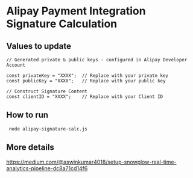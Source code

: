 # Alipay Payment Integration Signature Calculation


## Values to update

```
// Generated private & public keys - configured in Alipay Developer Account

const privateKey = "XXXX";  // Replace with your private key
const publicKey = "XXXX";   // Replace with your public key

// Construct Signature Content
const clientID = "XXXX";    // Replace with your Client ID
```

## How to run
```
 node alipay-signature-calc.js
 ```

## More details
https://medium.com/@aswinkumar4018/setup-snowplow-real-time-analytics-pipeline-dc8a71cd14f6